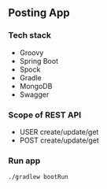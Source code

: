 ## Posting App

### Tech stack

* Groovy
* Spring Boot
* Spock
* Gradle
* MongoDB
* Swagger

### Scope of REST API

* USER create/update/get
* POST create/update/get

### Run app
``` 
./gradlew bootRun  
```